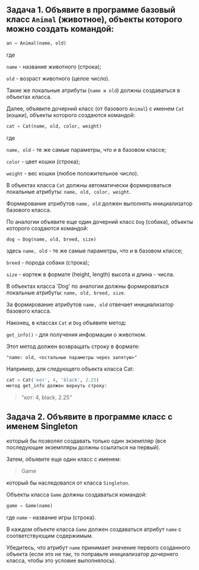 ## Задача 1. Объявите в программе базовый класс `Animal` (животное), объекты которого можно создать командой:

```python
an = Animal(name, old)
```

где

`name` - название животного (строка); 

`old` - возраст животного (целое число). 

Такие же локальные атрибуты (`name и old`) должны создаваться в объектах класса.

Далее, объявите дочерний класс (от базового `Animal`) с именем `Cat` (кошки), объекты которого создаются командой:

```python
cat = Cat(name, old, color, weight)
```
где 

`name, old` - те же самые параметры, что и в базовом классе; 

`color` - цвет кошки (строка); 

`weight` - вес кошки (любое положительное число).



В объектах класса `Cat` должны автоматически формироваться локальные атрибуты: `name, old, color, weight`. 

Формирование атрибутов `name, old` должен выполнять инициализатор базового класса. 

По аналогии объявите еще один дочерний класс `Dog` (собака), объекты которого создаются командой:

```python
dog = Dog(name, old, breed, size)
```

здесь `name, old` - те же самые параметры, что и в базовом классе; 

`breed` - порода собаки (строка); 

`size` - кортеж в формате (height, length) высота и длина - числа.

В объектах класса 'Dog' по аналогии должны формироваться локальные атрибуты: 
`name, old, breed, size`. 

За формирование атрибутов `name, old` отвечает инициализатор базового класса. 

Наконец, в классах `Cat` и `Dog` объявите метод:

`get_info()` - для получения информации о животном.

Этот метод должен возвращать строку в формате:

`"name: old, <остальные параметры через запятую>"`

Например, для следующего объекта класса Cat:

```python
cat = Cat('кот', 4, 'black', 2.25)
метод get_info должен вернуть строку:
```

> "кот: 4, black, 2.25"




## Задача 2. Объявите в программе класс с именем Singleton

который бы позволял создавать только один экземпляр (все последующие экземпляры должны ссылаться на первый). 

Затем, объявите еще один класс с именем:

> Game

который бы наследовался от класса `Singleton`. 

Объекты класса `Game` должны создаваться командой:
```python
game = Game(name)
```
где `name` - название игры (строка).

В каждом объекте класса `Game` должен создаваться атрибут `name` с соответствующим содержимым.

Убедитесь, что атрибут `name` принимает значение первого созданного объекта (если это не так, то поправьте инициализатор дочернего класса, чтобы это условие выполнялось).